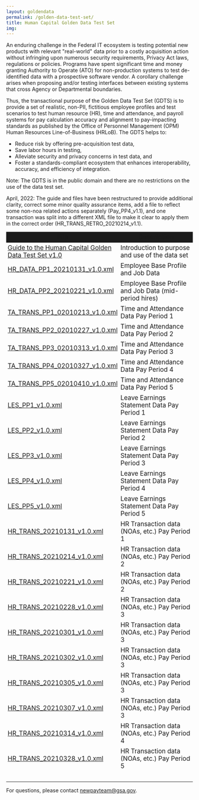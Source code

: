 ```yaml
---
layout: goldendata
permalink: /golden-data-test-set/
title: Human Capital Golden Data Test Set
img:
---
```

An enduring challenge in the Federal IT ecosystem is testing potential new products with relevant "real-world" data prior to a costly acquisition action without infringing upon numerous security requirements, Privacy Act laws, regulations or policies. Programs have spent significant time and money  granting Authority to Operate (ATO) for non-production systems to test de-identified data with a prospective software vendor. A corollary challenge arises when proposing and/or testing interfaces between existing systems that cross Agency or Departmental boundaries.

Thus, the transactional purpose of the Golden Data Test Set (GDTS) is to provide a set of realistic, non-PII, fictitious employee profiles and test scenarios to test human resource (HR), time and attendance, and payroll systems for pay calculation accuracy and alignment to pay-impacting standards as published by the Office of Personnel Management (OPM) Human Resources Line-of-Business (HRLoB). The GDTS helps to:
* Reduce risk by offering pre-acquisition test data,
* Save labor hours in testing,
* Alleviate security and privacy concerns in test data, and
* Foster a standards-compliant ecosystem that enhances interoperability, accuracy, and efficiency of integration.

Note: The GDTS is in the public domain and there are no restrictions on the use of the data test set.

April, 2022: The guide and files have been restructured to provide additional clarity, correct some minor quality assurance items, add a file to reflect some non-noa related actions separately (Pay_PP4_v1.1), and one transaction was split into a different XML file to make it clear to apply them in the correct order (HR_TRANS_RETRO_20210214_v1.1).

<table class="usa-table" aria-label="Shared Services Governance Board Members" role="presentation" style="font-size: 14px;">
    <colgroup>
        <col span="1" style="width: 50%;">
        <col span="1" style="width: 50%;">
    </colgroup>
    <thead style="background-color: #1b1b1b; text-align: center; font-weight: bold;">
        <tr>
            <td>File</td> 
            <td>Description</td>
        </tr>
    </thead>
    <tbody>
        <tr>
            <td><a href="{{site.baseurl}}/assets/files/golden-data-test-set/Golden Data Test Set Guide v1.0.pdf">Guide to the Human Capital Golden Data Test Set v1.0</a></td>
            <td>Introduction to purpose and use of the data set</td>
        </tr>
        <tr>
            <td><a href="{{site.baseurl}}/assets/files/golden-data-test-set/HR_DATA_PP1_20210131_v1.0.xml">HR_DATA_PP1_20210131_v1.0.xml</a></td>
            <td>Employee Base Profile and Job Data</td>
        </tr>
        <tr>
            <td><a href="{{site.baseurl}}/assets/files/golden-data-test-set/HR_DATA_PP2_20210221_v1.0.xml">HR_DATA_PP2_20210221_v1.0.xml</a></td>
            <td>Employee Base Profile and Job Data (mid-period hires)</td>
        </tr>
        <tr>
            <td><a href="{{site.baseurl}}/assets/files/golden-data-test-set/TA_TRANS_PP1_02010213_v1.0.xml">TA_TRANS_PP1_02010213_v1.0.xml </a></td>
            <td>Time and Attendance Data Pay Period 1</td>
        </tr>
        <tr>
            <td><a href="{{site.baseurl}}/assets/files/golden-data-test-set/TA_TRANS_PP2_02010227_v1.0.xml">TA_TRANS_PP2_02010227_v1.0.xml</a></td>
            <td>Time and Attendance Data Pay Period 2</td>
        </tr>
        <tr>
            <td><a href="{{site.baseurl}}/assets/files/golden-data-test-set/TA_TRANS_PP3_02010313_v1.0.xml">TA_TRANS_PP3_02010313_v1.0.xml</a></td>
            <td>Time and Attendance Data Pay Period 3</td>
        </tr>
        <tr>
            <td><a href="{{site.baseurl}}/assets/files/golden-data-test-set/TA_TRANS_PP4_02010327_v1.0.xml">TA_TRANS_PP4_02010327_v1.0.xml</a></td>
            <td>Time and Attendance Data Pay Period 4</td>
        </tr>
        <tr>
            <td><a href="{{site.baseurl}}/assets/files/golden-data-test-set/TA_TRANS_PP5_02010410_v1.0.xml">TA_TRANS_PP5_02010410_v1.0.xml</a></td>
            <td>Time and Attendance Data Pay Period 5</td>
        </tr>
        <tr>
            <td><a href="{{site.baseurl}}/assets/files/golden-data-test-set/LES_PP1_v1.0.xml">LES_PP1_v1.0.xml</a></td>
            <td>Leave Earnings Statement Data Pay Period 1</td>
        </tr>
        <tr>
            <td><a href="{{site.baseurl}}/assets/files/golden-data-test-set/LES_PP2_v1.0.xml">LES_PP2_v1.0.xml</a></td>
            <td>Leave Earnings Statement Data Pay Period 2</td>
        </tr>
        <tr>
            <td><a href="{{site.baseurl}}/assets/files/golden-data-test-set/LES_PP3_v1.0.xml">LES_PP3_v1.0.xml</a></td>
            <td>Leave Earnings Statement Data Pay Period 3</td>
        </tr>
        <tr>
            <td><a href="{{site.baseurl}}/assets/files/golden-data-test-set/LES_PP4_v1.0.xml">LES_PP4_v1.0.xml</a></td>
            <td>Leave Earnings Statement Data Pay Period 4</td>
        </tr>
        <tr>
            <td><a href="{{site.baseurl}}/assets/files/golden-data-test-set/LES_PP5_v1.0.xml">LES_PP5_v1.0.xml</a></td>
            <td>Leave Earnings Statement Data Pay Period 5</td>
        </tr>
        <tr>
            <td><a href="{{site.baseurl}}/assets/files/golden-data-test-set/HR_TRANS_20210131_v1.0.xml">HR_TRANS_20210131_v1.0.xml</a></td>
            <td>HR Transaction data (NOAs, etc.) Pay Period 1</td>
        </tr>
        <tr>
            <td><a href="{{site.baseurl}}/assets/files/golden-data-test-set/HR_TRANS_20210214_v1.0.xml">HR_TRANS_20210214_v1.0.xml</a></td>
            <td>HR Transaction data (NOAs, etc.) Pay Period 2</td>
        </tr>
        <tr>
            <td><a href="{{site.baseurl}}/assets/files/golden-data-test-set/HR_TRANS_20210221_v1.0.xml">HR_TRANS_20210221_v1.0.xml</a></td>
            <td>HR Transaction data (NOAs, etc.) Pay Period 2</td>
        </tr>
        <tr>
            <td><a href="{{site.baseurl}}/assets/files/golden-data-test-set/HR_TRANS_20210228_v1.0.xml">HR_TRANS_20210228_v1.0.xml</a></td>
            <td>HR Transaction data (NOAs, etc.) Pay Period 3</td>
        </tr>
        <tr>
            <td><a href="{{site.baseurl}}/assets/files/golden-data-test-set/HR_TRANS_20210301_v1.0.xml">HR_TRANS_20210301_v1.0.xml</a></td>
            <td>HR Transaction data (NOAs, etc.) Pay Period 3</td>
        </tr>
        <tr>
            <td><a href="{{site.baseurl}}/assets/files/golden-data-test-set/HR_TRANS_20210302_v1.0.xml">HR_TRANS_20210302_v1.0.xml</a></td>
            <td>HR Transaction data (NOAs, etc.) Pay Period 3</td>
        </tr>
        <tr>
            <td><a href="{{site.baseurl}}/assets/files/golden-data-test-set/HR_TRANS_20210305_v1.0.xml">HR_TRANS_20210305_v1.0.xml</a></td>
            <td>HR Transaction data (NOAs, etc.) Pay Period 3</td>
        </tr>
        <tr>
            <td><a href="{{site.baseurl}}/assets/files/golden-data-test-set/HR_TRANS_20210307_v1.0.xml">HR_TRANS_20210307_v1.0.xml</a></td>
            <td>HR Transaction data (NOAs, etc.) Pay Period 3</td>
        </tr>
        <tr>
            <td><a href="{{site.baseurl}}/assets/files/golden-data-test-set/HR_TRANS_20210314_v1.0.xml">HR_TRANS_20210314_v1.0.xml</a></td>
            <td>HR Transaction data (NOAs, etc.) Pay Period 4</td>
        </tr>
        <tr>
            <td><a href="{{site.baseurl}}/assets/files/golden-data-test-set/HR_TRANS_20210328_v1.0.xml">HR_TRANS_20210328_v1.0.xml</a></td>
            <td>HR Transaction data (NOAs, etc.) Pay Period 5</td>
        </tr>
        <tr>
            <td colspan="2">&nbsp;</td>
        </tr>
    </tbody>
</table>

<style>
    .usa-table td{
        padding: 4px;
        font-size: 1.06rem;
    }
    .usa-table th{
        text-align: center;
        font-width: bold;
        font-size: 1.06rem;
    }
</style>

For questions, please contact [newpayteam@gsa.gov](mailto:newpayteam@gsa.gov).
